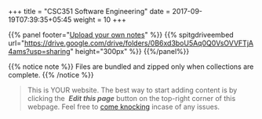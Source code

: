 +++
title = "CSC351 Software Engineering"
date =  2017-09-19T07:39:35+05:45
weight = 10
+++

{{% panel footer="[Upload your own notes](/6thSem/en/how-to-contribute)" %}} 
{{% spitgdriveembed url="https://drive.google.com/drive/folders/0B6xd3boU5Aq0Q0VsOVVFTjA4ams?usp=sharing" height="300px" %}}
{{%/panel%}}

{{% notice note %}}
Files are bundled and zipped only when collections are complete.
{{% /notice %}}

> This is YOUR website. The best way to start adding content is by clicking the <i class="fa fa-code-fork">&nbsp;__Edit this page__</i> button on the top-right corner of this webpage. Feel free to [come knocking](https://m.me/CSITauthority "We're responsive on messenger!") incase of any issues.
